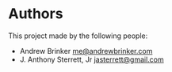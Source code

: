 # Authors

This project made by the following people:

- Andrew Brinker <me@andrewbrinker.com>
- J. Anthony Sterrett, Jr <jasterrett@gmail.com>
